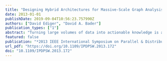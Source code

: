 ```yaml
---
title: "Designing Hybrid Architectures for Massive-Scale Graph Analysis"
date: 2013-01-01
publishDate: 2019-09-04T10:56:23.757990Z
authors: ["David Ediger", "David A. Bader"]
publication_types: ["1"]
abstract: "Turning large volumes of data into actionable knowledge is a top challenge in high performance computing. Our previous work in this area demonstrated algorithmic techniques for massively parallel graph analysis on multithreaded systems. This work led to the development of GraphCT, the first end-to-end graph analytics platform for the Cray XMT and x86-class systems with OpenMP, and STINGER, a high performance, multithreaded, dynamic graph data structure and algorithms. Both of these packages are freely available as open source software. This dissertation research culminates in experimental and analytical techniques to study the marriage of disk-based systems, such as Hadoop, with shared memory-based systems, such as the Cray XMT, for data-intensive applications. David Ediger is a fifth year PhD candidate in Electrical and Computer Engineering."
featured: false
publication: "*2013 IEEE International Symposium on Parallel & Distributed Processing, Workshops and Phd Forum, Cambridge, MA, USA, May 20-24, 2013*"
url_pdf: "https://doi.org/10.1109/IPDPSW.2013.172"
doi: "10.1109/IPDPSW.2013.172"
---
```


